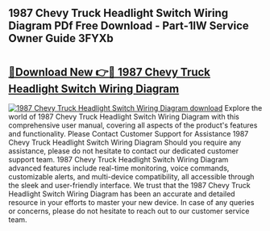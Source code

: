 ## 1987 Chevy Truck Headlight Switch Wiring Diagram PDf Free Download - Part-1lW Service Owner Guide 3FYXb

# <h2><a href="http://dfhqso7.blite.top/?on=1987+Chevy+Truck+Headlight+Switch+Wiring+Diagram">🔗Download New 👉🔴 1987 Chevy Truck Headlight Switch Wiring Diagram</a></h2>

[![1987 Chevy Truck Headlight Switch Wiring Diagram download](https://i.imgur.com/lujVjoI.png)](http://dfhqso7.blite.top/?on=1987+Chevy+Truck+Headlight+Switch+Wiring+Diagram)
Explore the world of 1987 Chevy Truck Headlight Switch Wiring Diagram with this comprehensive user manual, covering all aspects of the product's features and functionality. Please Contact Customer Support for Assistance 1987 Chevy Truck Headlight Switch Wiring Diagram Should you require any assistance, please do not hesitate to contact our dedicated customer support team. 1987 Chevy Truck Headlight Switch Wiring Diagram advanced features include real-time monitoring, voice commands, customizable alerts, and multi-device compatibility, all accessible through the sleek and user-friendly interface. We trust that the 1987 Chevy Truck Headlight Switch Wiring Diagram has been an accurate and detailed resource in your efforts to master your new device. In case of any queries or concerns, please do not hesitate to reach out to our customer service team.

